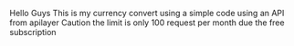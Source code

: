 Hello Guys
This is my currency convert using a simple code using an API from apilayer 
Caution the limit is only 100 request per month due the free subscription 
